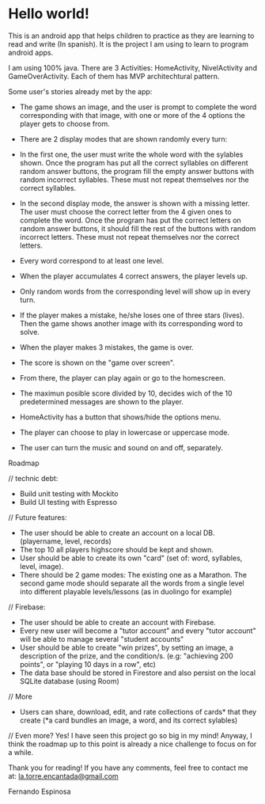 # Hello world!

This is an android app that helps children to practice as they are learning to read and write (In spanish).
It is the project I am using to learn to program android apps.

I am using 100% java.
There are 3 Activities: HomeActivity, NivelActivity and GameOverActivity. Each of them has MVP architechtural pattern. 

Some user's stories already met by the app:

- The game shows an image, and the user is prompt to complete the word corresponding with that image, 
  with one or more of the 4 options the player gets to choose from.

- There are 2 display modes that are shown randomly every turn: 
- In the first one, the user must write the whole word with the sylables shown.
  Once the program has put all the correct syllables on different random answer buttons, the program fill the empty answer buttons with random incorrect syllables.
  These must not repeat themselves nor the correct syllables.
- In the second display mode, the answer is shown with a missing letter. The user must choose the correct letter from the 4 given ones to complete the word.
  Once the program has put the correct letters on random answer buttons, it should fill the rest of the buttons with random incorrect letters. 
  These must not repeat themselves nor the correct letters.
  
- Every word correspond to at least one level. 
- When the player accumulates 4 correct answers, the player levels up.
- Only random words from the corresponding level will show up in every turn.

- If the player makes a mistake, he/she loses one of three stars (lives). Then the game shows another image with its corresponding word to solve.

- When the player makes 3 mistakes, the game is over. 
- The score is shown on the "game over screen". 
- From there, the player can play again or go to the homescreen.
- The maximun posible score divided by 10, decides wich of the 10 predetermined messages are shown to the player. 

- HomeActivity has a button that shows/hide the options menu.
- The player can choose to play in lowercase or uppercase mode.
- The user can turn the music and sound on and off, separately.


Roadmap

// technic debt:
- Build unit testing with Mockito
- Build UI testing with Espresso

// Future features:
- The user should be able to create an account on a local DB. (playername, level, records)
- The top 10 all players highscore should be kept and shown.
- User should be able to create its own "card" (set of: word, syllables, level, image).
- There should be 2 game modes: The existing one as a Marathon. 
  The second game mode should separate all the words from a single level into different playable levels/lessons (as in duolingo for example)

// Firebase:
- The user should be able to create an account with Firebase.
- Every new user will become a "tutor account" and every "tutor account" will be able to manage several "student accounts"
- User should be able to create "win prizes", by setting an image, a description of the prize, and the condition/s. 
  (e.g: "achieving 200 points", or "playing 10 days in a row", etc)
- The data base should be stored in Firestore and also persist on the local SQLite database (using Room)

// More
- Users can share, download, edit, and rate collections of cards* that they create (*a card bundles an image, a word, and its correct sylables)

// Even more? 
Yes! I have seen this project go so big in my mind! 
Anyway, I think the roadmap up to this point is already a nice challenge to focus on for a while.

Thank you for reading!
If you have any comments, feel free to contact me at: la.torre.encantada@gmail.com

Fernando Espinosa
